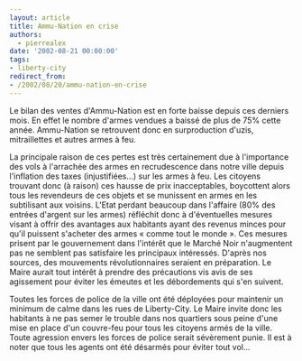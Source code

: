 ```yaml
---
layout: article
title: Ammu-Nation en crise
authors:
  - pierrealex
date: '2002-08-21 00:00:00'
tags:
- liberty-city
redirect_from:
- /2002/08/20/ammu-nation-en-crise
---
```


Le bilan des ventes d'Ammu-Nation est en forte baisse depuis ces derniers mois. En effet le nombre d'armes vendues a baissé de plus de 75% cette année. Ammu-Nation se retrouvent donc en surproduction d'uzis, mitraillettes et autres armes à feu.

La principale raison de ces pertes est très certainement due à l'importance des vols à l'arrachée des armes en recrudescence dans notre ville depuis l'inflation des taxes (injustifiées...) sur les armes à feu. Les citoyens trouvant donc (à raison) ces hausse de prix inacceptables, boycottent alors tous les revendeurs de ces objets et se munissent en armes en les subtilisant aux voisins. L'Etat perdant beaucoup dans l'affaire (80% des entrées d'argent sur les armes) réfléchit donc à d'éventuelles mesures visant à offrir des avantages aux habitants ayant des revenus minces pour qu'il puissent s'acheter des armes « comme tout le monde ». Ces mesures prisent par le gouvernement dans l'intérêt que le Marché Noir n'augmentent pas ne semblent pas satisfaire les principaux intéressés. D'après nos sources, des mouvements révolutionnaires seraient en préparation. Le Maire aurait tout intérêt à prendre des précautions vis avis de ses agissement pour éviter les émeutes et les débordements qui s'en suivent.

Toutes les forces de police de la ville ont été déployées pour maintenir un minimum de calme dans les rues de Liberty-City. Le Maire invite donc les habitants à ne pas semer le trouble dans nos quartiers sous peine d'une mise en place d'un couvre-feu pour tous les citoyens armés de la ville. Toute agression envers les forces de police serait sévèrement punie. Il est à noter que tous les agents ont été désarmés pour éviter tout vol...